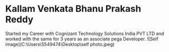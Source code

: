 # Kallam Venkata Bhanu Prakash Reddy
Started my Career with Cognizant Technology Solutions India PVT LTD and worked with the same for 3 years as an associate pega Developer.
![Self image](C:\Users\S549474\Desktop\self photo.jpeg)